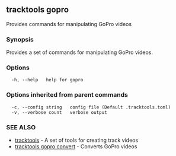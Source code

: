 ## tracktools gopro

Provides commands for manipulating GoPro videos

### Synopsis

Provides a set of commands for manipulating GoPro videos.

### Options

```
  -h, --help   help for gopro
```

### Options inherited from parent commands

```
  -c, --config string   config file (Default .tracktools.toml)
  -v, --verbose count   verbose output
```

### SEE ALSO

* [tracktools](tracktools.md)	 - A set of tools for creating track videos
* [tracktools gopro convert](tracktools_gopro_convert.md)	 - Converts GoPro videos

